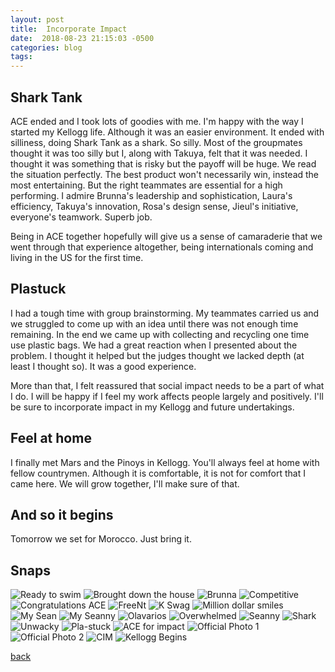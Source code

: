 ```yaml
---
layout: post
title:  Incorporate Impact
date:  2018-08-23 21:15:03 -0500
categories: blog 
tags: 
---
```


## Shark Tank

ACE ended and I took lots of goodies with me. I'm happy with the way I started my Kellogg life. Although it was an easier environment. It ended with silliness, doing Shark Tank as a shark. So silly. Most of the groupmates thought it was too silly but I, along with Takuya, felt that it was needed. I thought it was something that is risky but the payoff will be huge. We read the situation perfectly. The best product won't necessarily win, instead the most entertaining. But the right teammates are essential for a high performing. I admire Brunna's leadership and sophistication, Laura's efficiency, Takuya's innovation, Rosa's design sense, Jieul's initiative, everyone's teamwork. Superb job.

Being in ACE together hopefully will give us a sense of camaraderie that we went through that experience altogether, being internationals coming and living in the US for the first time.

## Plastuck

I had a tough time with group brainstorming. My teammates carried us and we struggled to come up with an idea until there was not enough time remaining. In the end we came up with collecting and recycling one time use plastic bags. We had a great reaction when I presented about the problem. I thought it helped but the judges thought we lacked depth (at least I thought so). It was a good experience.

More than that, I felt reassured that social impact needs to be a part of what I do. I will be happy if I feel my work affects people largely and positively. I'll be sure to incorporate impact in my Kellogg and future undertakings.

## Feel at home

I finally met Mars and the Pinoys in Kellogg. You'll always feel at home with fellow countrymen. Although it is comfortable, it is not for comfort that I came here. We will grow together, I'll make sure of that.

## And so it begins

Tomorrow we set for Morocco. Just bring it.

## Snaps

![](/assets/img/1808/20180820-readytoswim.jpg "Ready to swim")
![](/assets/img/1808/20180821-bringingdownthehouse.jpg "Brought down the house")
![](/assets/img/1808/20180821-brunna.jpg "Brunna")
![](/assets/img/1808/20180821-competitive.jpg "Competitive")
![](/assets/img/1808/20180821-congratsace.jpg "Congratulations ACE")
![](/assets/img/1808/20180821-freent.jpg "FreeNt")
![](/assets/img/1808/20180821-kstash.jpg "K Swag")
![](/assets/img/1808/20180821-milliondollarsmiles.jpg "Million dollar smiles")
![](/assets/img/1808/20180821-mysean.jpg "My Sean")
![](/assets/img/1808/20180821-myseanny.jpg "My Seanny")
![](/assets/img/1808/20180821-olavarios.jpg "Olavarios")
![](/assets/img/1808/20180821-overwhelmed.jpg "Overwhelmed")
![](/assets/img/1808/20180821-seanny.jpg "Seanny")
![](/assets/img/1808/20180821-shark.jpg "Shark")
![](/assets/img/1808/20180821-unwacky.jpg "Unwacky")
![](/assets/img/1808/20180822-plastuckteam.jpg "Pla-stuck")
![](/assets/img/1808/20180823-aceforimpact.jpg "ACE for impact")
![](/assets/img/1808/20180823-sid1.jpg "Official Photo 1")
![](/assets/img/1808/20180823-sid2.jpg "Official Photo 2")
![](/assets/img/1808/20180824-cim.jpg "CIM")
![](/assets/img/1808/20180824-kelloggbegins.jpg "Kellogg Begins")

[back](/blog)
